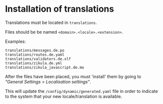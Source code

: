 # Installation of translations

Translations must be located in `translations`.

Files should be be named `<domain>.<locale>.<extension>`.

Examples:

```
translations/messages.de.po
translations/routes.de.yaml
translations/validators.de.xlf
translations/zikula.de.yml
translations/zikula_javascript.de.mo
```

After the files have been placed, you must 'install' them by going to _"General Settings > Localisation settings"_.

This will update the `/config/dynamic/generated.yaml` file in order to indicate to the system that your new locale/translation is available.
